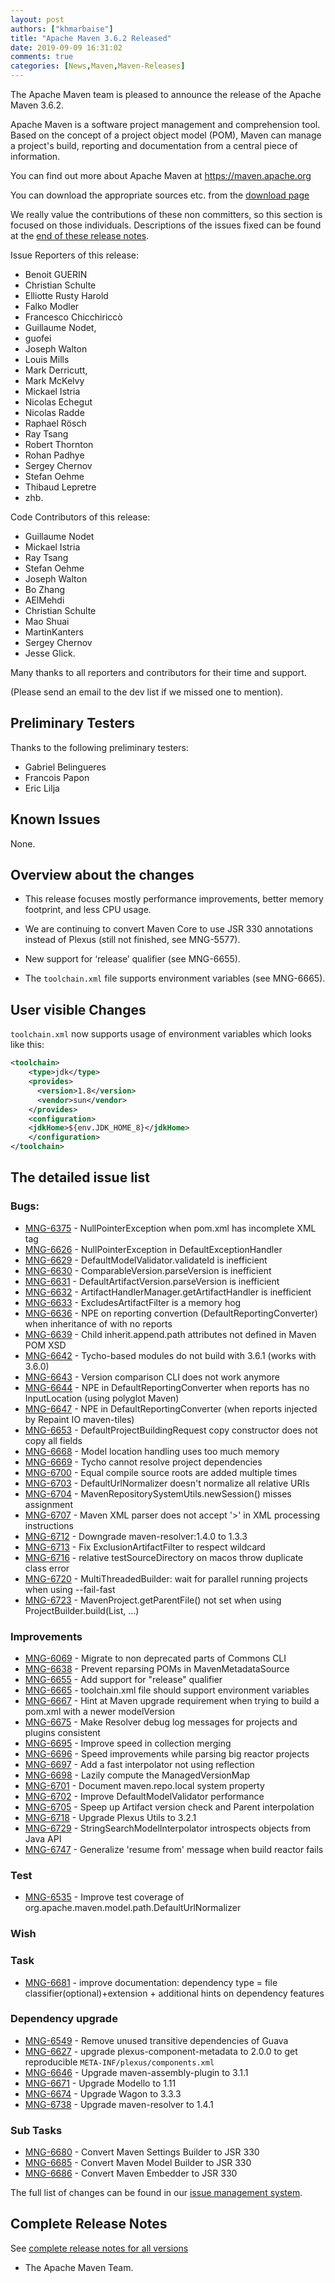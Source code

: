```yaml
---
layout: post
authors: ["khmarbaise"]
title: "Apache Maven 3.6.2 Released"
date: 2019-09-09 16:31:02
comments: true
categories: [News,Maven,Maven-Releases]
---
```

The Apache Maven team is pleased to announce the release of the Apache
Maven 3.6.2.

Apache Maven is a software project management and comprehension tool. Based
on the concept of a project object model (POM), Maven can manage a
project's build, reporting and documentation from a central piece of
information.

You can find out more about Apache Maven at https://maven.apache.org

You can download the appropriate sources etc. from 
the [download page](https://maven.apache.org/download.cgi)

<!-- more -->

We really value the contributions of these non committers, so this section is
focused on those individuals. Descriptions of the issues fixed can be found at
the [end of these release notes](#Details).

Issue Reporters of this release:

 * Benoit GUERIN
 * Christian Schulte 
 * Elliotte Rusty Harold
 * Falko Modler
 * Francesco Chicchiriccò
 * Guillaume Nodet, 
 * guofei
 * Joseph Walton
 * Louis Mills
 * Mark Derricutt, 
 * Mark McKelvy
 * Mickael Istria
 * Nicolas Echegut
 * Nicolas Radde
 * Raphael Rösch
 * Ray Tsang
 * Robert Thornton
 * Rohan Padhye
 * Sergey Chernov
 * Stefan Oehme
 * Thibaud Lepretre
 * zhb.

Code Contributors of this release:

 * Guillaume Nodet
 * Mickael Istria
 * Ray Tsang
 * Stefan Oehme
 * Joseph Walton
 * Bo Zhang
 * AElMehdi
 * Christian Schulte
 * Mao Shuai
 * MartinKanters
 * Sergey Chernov
 * Jesse Glick.

Many thanks to all reporters and contributors for their time and support.

(Please send an email to the dev list if we missed one to mention).

## Preliminary Testers

Thanks to the following preliminary testers:

 * Gabriel Belingueres
 * Francois Papon
 * Eric Lilja

## Known Issues

None.

## Overview about the changes

 - This release focuses mostly performance improvements, better memory footprint, and less CPU usage.

 - We are continuing to convert Maven Core to use JSR 330 annotations instead of Plexus
   (still not finished, see MNG-5577).

 - New support for ‘release’ qualifier (see MNG-6655).

 - The `toolchain.xml` file supports environment variables (see MNG-6665).


## User visible Changes

`toolchain.xml` now supports usage of environment variables which looks like this:

```xml
<toolchain>
    <type>jdk</type>
    <provides>
      <version>1.8</version>
      <vendor>sun</vendor>
    </provides>
    <configuration>
	<jdkHome>${env.JDK_HOME_8}</jdkHome>
    </configuration>
</toolchain>
```
## The detailed issue list[](#Details)

### Bugs:

 - [MNG-6375](https://issues.apache.org/jira/browse/MNG-6375) - NullPointerException when pom.xml has incomplete XML tag
 - [MNG-6626](https://issues.apache.org/jira/browse/MNG-6626) - NullPointerException in DefaultExceptionHandler
 - [MNG-6629](https://issues.apache.org/jira/browse/MNG-6629) - DefaultModelValidator.validateId is inefficient
 - [MNG-6630](https://issues.apache.org/jira/browse/MNG-6630) - ComparableVersion.parseVersion is inefficient
 - [MNG-6631](https://issues.apache.org/jira/browse/MNG-6631) - DefaultArtifactVersion.parseVersion is inefficient
 - [MNG-6632](https://issues.apache.org/jira/browse/MNG-6632) - ArtifactHandlerManager.getArtifactHandler is inefficient
 - [MNG-6633](https://issues.apache.org/jira/browse/MNG-6633) - ExcludesArtifactFilter is a memory hog
 - [MNG-6636](https://issues.apache.org/jira/browse/MNG-6636) - NPE on reporting convertion (DefaultReportingConverter) when inheritance of with no reports
 - [MNG-6639](https://issues.apache.org/jira/browse/MNG-6639) - Child inherit.append.path attributes not defined in Maven POM XSD
 - [MNG-6642](https://issues.apache.org/jira/browse/MNG-6642) - Tycho-based modules do not build with 3.6.1 (works with 3.6.0)
 - [MNG-6643](https://issues.apache.org/jira/browse/MNG-6643) - Version comparison CLI does not work anymore
 - [MNG-6644](https://issues.apache.org/jira/browse/MNG-6644) - NPE in DefaultReportingConverter when reports has no InputLocation (using polyglot Maven)
 - [MNG-6647](https://issues.apache.org/jira/browse/MNG-6647) - NPE in DefaultReportingConverter (when reports injected by Repaint IO maven-tiles)
 - [MNG-6653](https://issues.apache.org/jira/browse/MNG-6653) - DefaultProjectBuildingRequest copy constructor does not copy all fields
 - [MNG-6668](https://issues.apache.org/jira/browse/MNG-6668) - Model location handling uses too much memory
 - [MNG-6669](https://issues.apache.org/jira/browse/MNG-6669) - Tycho cannot resolve project dependencies
 - [MNG-6700](https://issues.apache.org/jira/browse/MNG-6700) - Equal compile source roots are added multiple times
 - [MNG-6703](https://issues.apache.org/jira/browse/MNG-6703) - DefaultUrlNormalizer doesn't normalize all relative URIs
 - [MNG-6704](https://issues.apache.org/jira/browse/MNG-6704) - MavenRepositorySystemUtils.newSession() misses assignment
 - [MNG-6707](https://issues.apache.org/jira/browse/MNG-6707) - Maven XML parser does not accept '>' in XML processing instructions
 - [MNG-6712](https://issues.apache.org/jira/browse/MNG-6712) - Downgrade maven-resolver:1.4.0 to 1.3.3
 - [MNG-6713](https://issues.apache.org/jira/browse/MNG-6713) - Fix ExclusionArtifactFilter to respect wildcard
 - [MNG-6716](https://issues.apache.org/jira/browse/MNG-6716) - relative testSourceDirectory on macos throw duplicate class error
 - [MNG-6720](https://issues.apache.org/jira/browse/MNG-6720) - MultiThreadedBuilder: wait for parallel running projects when using --fail-fast
 - [MNG-6723](https://issues.apache.org/jira/browse/MNG-6723) - MavenProject.getParentFile() not set when using ProjectBuilder.build(List<File>, ...)

### Improvements

 - [MNG-6069](https://issues.apache.org/jira/browse/MNG-6069) - Migrate to non deprecated parts of Commons CLI
 - [MNG-6638](https://issues.apache.org/jira/browse/MNG-6638) - Prevent reparsing POMs in MavenMetadataSource
 - [MNG-6655](https://issues.apache.org/jira/browse/MNG-6655) - Add support for "release" qualifier
 - [MNG-6665](https://issues.apache.org/jira/browse/MNG-6665) - toolchain.xml file should support environment variables
 - [MNG-6667](https://issues.apache.org/jira/browse/MNG-6667) - Hint at Maven upgrade requirement when trying to build a pom.xml with a newer modelVersion
 - [MNG-6675](https://issues.apache.org/jira/browse/MNG-6675) - Make Resolver debug log messages for projects and plugins consistent
 - [MNG-6695](https://issues.apache.org/jira/browse/MNG-6695) - Improve speed in collection merging
 - [MNG-6696](https://issues.apache.org/jira/browse/MNG-6696) - Speed improvements while parsing big reactor projects
 - [MNG-6697](https://issues.apache.org/jira/browse/MNG-6697) - Add a fast interpolator not using reflection
 - [MNG-6698](https://issues.apache.org/jira/browse/MNG-6698) - Lazily compute the ManagedVersionMap
 - [MNG-6701](https://issues.apache.org/jira/browse/MNG-6701) - Document maven.repo.local system property
 - [MNG-6702](https://issues.apache.org/jira/browse/MNG-6702) - Improve DefaultModelValidator performance
 - [MNG-6705](https://issues.apache.org/jira/browse/MNG-6705) - Speep up Artifact version check and Parent interpolation
 - [MNG-6718](https://issues.apache.org/jira/browse/MNG-6718) - Upgrade Plexus Utils to 3.2.1
 - [MNG-6729](https://issues.apache.org/jira/browse/MNG-6729) - StringSearchModelInterpolator introspects objects from Java API
 - [MNG-6747](https://issues.apache.org/jira/browse/MNG-6747) - Generalize 'resume from' message when build reactor fails

### Test

- [MNG-6535](https://issues.apache.org/jira/browse/MNG-6535) - Improve test coverage of org.apache.maven.model.path.DefaultUrlNormalizer

### Wish

### Task

- [MNG-6681](https://issues.apache.org/jira/browse/MNG-6681) - improve documentation: dependency type = file classifier(optional)+extension + additional hints on dependency features

### Dependency upgrade

 - [MNG-6549](https://issues.apache.org/jira/browse/MNG-6549) - Remove unused transitive dependencies of Guava
 - [MNG-6627](https://issues.apache.org/jira/browse/MNG-6627) - upgrade plexus-component-metadata to 2.0.0 to get reproducible `META-INF/plexus/components.xml`
 - [MNG-6646](https://issues.apache.org/jira/browse/MNG-6646) - Upgrade maven-assembly-plugin to 3.1.1
 - [MNG-6671](https://issues.apache.org/jira/browse/MNG-6671) - Upgrade Modello to 1.11
 - [MNG-6674](https://issues.apache.org/jira/browse/MNG-6674) - Upgrade Wagon to 3.3.3
 - [MNG-6738](https://issues.apache.org/jira/browse/MNG-6738) - Upgrade maven-resolver to 1.4.1


### Sub Tasks

 - [MNG-6680](https://issues.apache.org/jira/browse/MNG-6680) - Convert Maven Settings Builder to JSR 330
 - [MNG-6685](https://issues.apache.org/jira/browse/MNG-6685) - Convert Maven Model Builder to JSR 330
 - [MNG-6686](https://issues.apache.org/jira/browse/MNG-6686) - Convert Maven Embedder to JSR 330

The full list of changes can be found in our [issue management system][4].

## Complete Release Notes

See [complete release notes for all versions][5]

- The Apache Maven Team.


[0]: ../../download.html
[1]: ../../plugins/index.html
[2]: https://maven.apache.org/
[4]: https://issues.apache.org/jira/secure/ReleaseNote.jspa?projectId=12316922&version=12345234
[5]: ../../docs/history.html
[MNG-6680]: https://issues.apache.org/jira/browse/MNG-6680
[MNG-6685]: https://issues.apache.org/jira/browse/MNG-6685
[MNG-6686]: https://issues.apache.org/jira/browse/MNG-6686
[MNG-6375]: https://issues.apache.org/jira/browse/MNG-6375
[MNG-6626]: https://issues.apache.org/jira/browse/MNG-6626
[MNG-6629]: https://issues.apache.org/jira/browse/MNG-6629
[MNG-6630]: https://issues.apache.org/jira/browse/MNG-6630
[MNG-6631]: https://issues.apache.org/jira/browse/MNG-6631
[MNG-6632]: https://issues.apache.org/jira/browse/MNG-6632
[MNG-6633]: https://issues.apache.org/jira/browse/MNG-6633
[MNG-6636]: https://issues.apache.org/jira/browse/MNG-6636
[MNG-6639]: https://issues.apache.org/jira/browse/MNG-6639
[MNG-6642]: https://issues.apache.org/jira/browse/MNG-6642
[MNG-6643]: https://issues.apache.org/jira/browse/MNG-6643
[MNG-6644]: https://issues.apache.org/jira/browse/MNG-6644
[MNG-6647]: https://issues.apache.org/jira/browse/MNG-6647
[MNG-6653]: https://issues.apache.org/jira/browse/MNG-6653
[MNG-6668]: https://issues.apache.org/jira/browse/MNG-6668
[MNG-6669]: https://issues.apache.org/jira/browse/MNG-6669
[MNG-6700]: https://issues.apache.org/jira/browse/MNG-6700
[MNG-6703]: https://issues.apache.org/jira/browse/MNG-6703
[MNG-6704]: https://issues.apache.org/jira/browse/MNG-6704
[MNG-6707]: https://issues.apache.org/jira/browse/MNG-6707
[MNG-6712]: https://issues.apache.org/jira/browse/MNG-6712
[MNG-6713]: https://issues.apache.org/jira/browse/MNG-6713
[MNG-6716]: https://issues.apache.org/jira/browse/MNG-6716
[MNG-6720]: https://issues.apache.org/jira/browse/MNG-6720
[MNG-6723]: https://issues.apache.org/jira/browse/MNG-6723
[MNG-6069]: https://issues.apache.org/jira/browse/MNG-6069
[MNG-6638]: https://issues.apache.org/jira/browse/MNG-6638
[MNG-6655]: https://issues.apache.org/jira/browse/MNG-6655
[MNG-6665]: https://issues.apache.org/jira/browse/MNG-6665
[MNG-6667]: https://issues.apache.org/jira/browse/MNG-6667
[MNG-6675]: https://issues.apache.org/jira/browse/MNG-6675
[MNG-6695]: https://issues.apache.org/jira/browse/MNG-6695
[MNG-6696]: https://issues.apache.org/jira/browse/MNG-6696
[MNG-6697]: https://issues.apache.org/jira/browse/MNG-6697
[MNG-6698]: https://issues.apache.org/jira/browse/MNG-6698
[MNG-6701]: https://issues.apache.org/jira/browse/MNG-6701
[MNG-6702]: https://issues.apache.org/jira/browse/MNG-6702
[MNG-6705]: https://issues.apache.org/jira/browse/MNG-6705
[MNG-6729]: https://issues.apache.org/jira/browse/MNG-6729
[MNG-6747]: https://issues.apache.org/jira/browse/MNG-6747
[MNG-6535]: https://issues.apache.org/jira/browse/MNG-6535
[MNG-6681]: https://issues.apache.org/jira/browse/MNG-6681
[MNG-6549]: https://issues.apache.org/jira/browse/MNG-6549
[MNG-6627]: https://issues.apache.org/jira/browse/MNG-6627
[MNG-6646]: https://issues.apache.org/jira/browse/MNG-6646
[MNG-6671]: https://issues.apache.org/jira/browse/MNG-6671
[MNG-6674]: https://issues.apache.org/jira/browse/MNG-6674
[MNG-6718]: https://issues.apache.org/jira/browse/MNG-6718
[MNG-6738]: https://issues.apache.org/jira/browse/MNG-6738